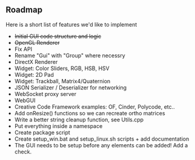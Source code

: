 ## Roadmap

Here is a short list of features we'd like to implement

<ul>
   <li><del>Initial GUI code structure and logic</del></li>        
   <li><del>OpenGL Renderer</del></li>
   <li>Fix API</li>
   <li>Rename "Gui" with "Group" where necessry</li>
   <li>DirectX Renderer</li>
   <li>Widget: Color Sliders, RGB, HSB, HSV</li>
   <li>Widget: 2D Pad</li>
   <li>Widget: Trackball, Matrix4/Quaternion</li>
   <li>JSON Serializer / Deserializer for networking</li>
   <li>WebSocket proxy server</li>
   <li>WebGUI</li>
   <li>Creative Code Framework examples: OF, Cinder, Polycode, etc..</li>
   <li>Add onResize() functions so we can recreate ortho matrices</li>
   <li>Write a better string cleanup function, see Utils.cpp</li>
   <li>Put everything inside a namespace</li>
   <li>Create package script</li>
   <li>Create setup_win.bat and setup_linux.sh scripts + add documentation</li>
   <li>The GUI needs to be setup before any elements can be added! Add a check.</li>
</ul>